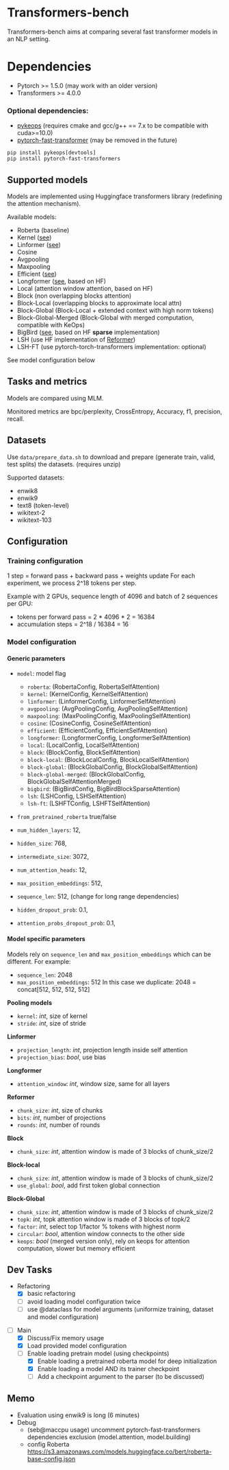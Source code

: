 # Transformers-bench

Transformers-bench aims at comparing several fast transformer models in an NLP setting.

# Dependencies
* Pytorch >= 1.5.0 (may work with an older version)
* Transformers >= 4.0.0 

### Optional dependencies:
* [pykeops](https://github.com/getkeops/keops) (requires cmake and gcc/g++ == 7.x to be compatible with cuda>=10.0)
* [pytorch-fast-transformer](https://github.com/idiap/fast-transformers) (may be removed in the future)
```
pip install pykeops[devtools]
pip install pytorch-fast-transformers
```

## Supported models

Models are implemented using Huggingface transformers library (redefining the attention mechanism). 

Available models:
* Roberta (baseline)
* Kernel ([see](https://arxiv.org/abs/2006.16236))
* Linformer ([see](https://arxiv.org/abs/2006.04768))
* Cosine
* Avgpooling
* Maxpooling
* Efficient ([see](https://arxiv.org/abs/1812.01243))
* Longformer ([see](https://arxiv.org/abs/2004.05150), based on HF)
* Local (attention window attention, based on HF)
* Block (non overlapping blocks attention)
* Block-Local (overlapping blocks to approximate local attn)
* Block-Global (Block-Local + extended context with high norm tokens)
* Block-Global-Merged (Block-Global with merged computation, compatible with KeOps)
* BigBird ([see](https://arxiv.org/pdf/2007.14062.pdf), based on HF **sparse** implementation)
* LSH (use HF implementation of [Reformer](https://arxiv.org/abs/2001.04451))
* LSH-FT (use pytorch-torch-transformers implementation: optional)

See model configuration below

## Tasks and metrics

Models are compared using MLM.

Monitored metrics are bpc/perplexity, CrossEntropy, Accuracy, f1, precision, recall.

## Datasets

Use `data/prepare_data.sh` to download and prepare (generate train, valid, test splits) the datasets. (requires unzip)

Supported datasets:
 * enwik8 
 * enwik9 
 * text8 (token-level)
 * wikitext-2 
 * wikitext-103

## Configuration 

### Training configuration

1 step = forward pass + backward pass + weights update
For each experiment, we process 2^18 tokens per step.

Example with 2 GPUs, sequence length of 4096 and batch of 2 sequences per GPU:
* tokens per forward pass = 2 * 4096 * 2 = 16384
* accumulation steps = 2^18 / 16384 = 16

### Model configuration 

#### Generic parameters

* `model`: model flag
    * `roberta`: (RobertaConfig, RobertaSelfAttention)
    * `kernel`: (KernelConfig, KernelSelfAttention)
    * `linformer`: (LinformerConfig, LinformerSelfAttention)
    * `avgpooling`: (AvgPoolingConfig, AvgPoolingSelfAttention)
    * `maxpooling`: (MaxPoolingConfig, MaxPoolingSelfAttention)
    * `cosine`: (CosineConfig, CosineSelfAttention)
    * `efficient`: (EfficientConfig, EfficientSelfAttention)
    * `longformer`: (LongformerConfig, LongformerSelfAttention)
    * `local`: (LocalConfig, LocalSelfAttention)
    * `block`: (BlockConfig, BlockSelfAttention)
    * `block-local`: (BlockLocalConfig, BlockLocalSelfAttention)
    * `block-global`: (BlockGlobalConfig, BlockGlobalSelfAttention)
    * `block-global-merged`: (BlockGlobalConfig, BlockGlobalSelfAttentionMerged)
    * `bigbird`: (BigBirdConfig, BigBirdBlockSparseAttention)
    * `lsh`: (LSHConfig, LSHSelfAttention)
    * `lsh-ft`: (LSHFTConfig, LSHFTSelfAttention)
    
    
* `from_pretrained_roberta` true/false

* `num_hidden_layers`: 12,
* `hidden_size`: 768,
* `intermediate_size`: 3072,
* `num_attention_heads`: 12,

* `max_position_embeddings`: 512,
* `sequence_len`: 512, (change for long range dependencies)

* `hidden_dropout_prob`: 0.1,
* `attention_probs_dropout_prob`: 0.1,


#### Model specific parameters 

Models rely on `sequence_len` and  `max_position_embeddings` which can be different.
For example:
* `sequence_len`: 2048
* `max_position_embeddings`: 512
In this case we duplicate: 2048 = concat[512, 512, 512, 512]

**Pooling models**

* `kernel`: *int*, size of kernel
* `stride`: *int*, size of stride

**Linformer**

* `projection_length`: *int*, projection length inside self attention
* `projection_bias`: *bool*, use bias

**Longformer**

* `attention_window`: *int*, window size, same for all layers

**Reformer**

* `chunk_size`: *int*, size of chunks
* `bits`: *int*, number of projections
* `rounds`: *int*, number of rounds

**Block**

* `chunk_size`: *int*, attention window is made of 3 blocks of chunk_size/2

**Block-local**

* `chunk_size`: *int*, attention window is made of 3 blocks of chunk_size/2
* `use_global`: *bool*, add first token global connection

**Block-Global**

* `chunk_size`: *int*, attention window is made of 3 blocks of chunk_size/2
* `topk`: *int*, topk attention window is made of 3 blocks of topk/2
* `factor`: *int*, select top 1/factor % tokens with highest norm
* `circular`: *bool*, attention window connects to the other side
* `keops`: *bool* (merged version only), rely on keops for attention computation, slower but memory efficient


## Dev Tasks
- Refactoring
    - [x] basic refactoring
    - [ ] avoid loading model configuration twice
    - [ ] use @dataclass for model arguments (uniformize training, dataset and model configuration)
- [ ] Main  
    - [x] Discuss/Fix memory usage
    - [x] Load provided model configuration
    - [ ] Enable loading pretrain model (using checkpoints)  
        - [x] Enable loading a pretrained roberta model for deep initialization
        - [x] Enable loading a model AND its trainer checkpoint 
        - [ ] Add a checkpoint argument to the parser (to be discussed)
        
## Memo
- Evaluation using enwik9 is long (6 minutes)
- Debug
    - (seb@maccpu usage) uncomment pytorch-fast-transformers dependencies exclusion (model.attention, model.building)
    - config Roberta https://s3.amazonaws.com/models.huggingface.co/bert/roberta-base-config.json

